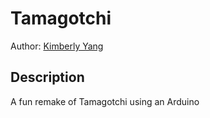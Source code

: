 # Tamagotchi
Author: [Kimberly Yang](https://github.com/kimberlytyang)

## Description
A fun remake of Tamagotchi using an Arduino